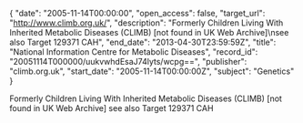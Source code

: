 {
  "date": "2005-11-14T00:00:00", 
  "open_access": false, 
  "target_url": "http://www.climb.org.uk/", 
  "description": "Formerly Children Living With Inherited Metabolic Diseases (CLIMB) [not found in UK Web Archive]\nsee also Target 129371 CAH", 
  "end_date": "2013-04-30T23:59:59Z", 
  "title": "National Information Centre for Metabolic Diseases", 
  "record_id": "20051114T000000/uukvwhdEsaJ74lyts/wcpg==", 
  "publisher": "climb.org.uk", 
  "start_date": "2005-11-14T00:00:00Z", 
  "subject": "Genetics"
}

Formerly Children Living With Inherited Metabolic Diseases (CLIMB) [not found in UK Web Archive]
see also Target 129371 CAH